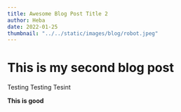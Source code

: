```yaml
---
title: Awesome Blog Post Title 2
author: Heba
date: 2022-01-25
thumbnail: "../../static/images/blog/robot.jpeg"
---
```




# This is my second blog post




Testing Testing Tesint

__This is good__